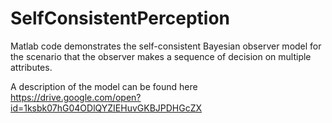 # SelfConsistentPerception
Matlab code demonstrates the self-consistent Bayesian observer model for the scenario that the observer makes a sequence of decision on multiple attributes.

A description of the model can be found here https://drive.google.com/open?id=1ksbk07hG04ODlQYZIEHuvGKBJPDHGcZX
